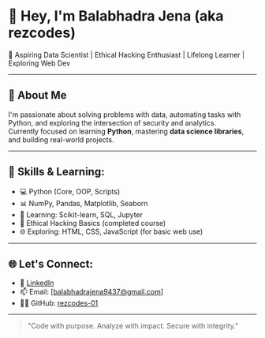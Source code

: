 # 👋 Hey, I'm Balabhadra Jena (aka rezcodes)

🎯 Aspiring Data Scientist | Ethical Hacking Enthusiast | Lifelong Learner | Exploring Web Dev

---

## 🚀 About Me
I'm passionate about solving problems with data, automating tasks with Python, and exploring the intersection of security and analytics.  
Currently focused on learning **Python**, mastering **data science libraries**, and building real-world projects.

---

## 🧠 Skills & Learning:
- 💻 Python (Core, OOP, Scripts)
- 📊 NumPy, Pandas, Matplotlib, Seaborn
- 🤖 Learning: Scikit-learn, SQL, Jupyter
- 🔐 Ethical Hacking Basics (completed course)
- 🌐 Exploring: HTML, CSS, JavaScript (for basic web use)

---

## 🌐 Let's Connect:
- 🔗 [LinkedIn](https://www.linkedin.com/in/balabhadra-jena-801264310)
- 📫 Email: [balabhadrajena9437@gmail.com]
- 🧑‍💻 GitHub: [rezcodes-01](https://github.com/rezcodes-01)

---

> "Code with purpose. Analyze with impact. Secure with integrity."

